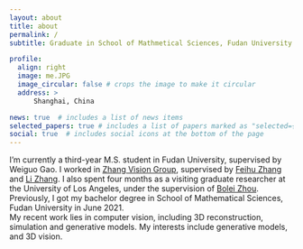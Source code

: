 ```yaml
---
layout: about
title: about
permalink: /
subtitle: Graduate in School of Mathmetical Sciences, Fudan University

profile:
  align: right
  image: me.JPG
  image_circular: false # crops the image to make it circular
  address: >
      Shanghai, China

news: true  # includes a list of news items
selected_papers: true # includes a list of papers marked as "selected={true}"
social: true  # includes social icons at the bottom of the page
---
```


  I’m currently a third-year M.S. student in Fudan University, supervised by Weiguo Gao. I worked in [Zhang Vision Group](https://fudan-zvg.github.io/), supervised by [Feihu Zhang](http://www.feihuzhang.com/) and [Li Zhang](https://www.robots.ox.ac.uk/~lz/). I also spent four months as a visiting graduate researcher at the University of Los Angeles, under the supervision of [Bolei Zhou](https://boleizhou.github.io/). Previously, I got my bachelor degree in School of Mathematical Sciences, Fudan University in June 2021.   
  My recent work lies in computer vision, including 3D reconstruction, simulation and generative models. My interests include generative models, and 3D vision.

